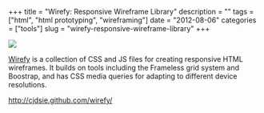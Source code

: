 +++
title = "Wirefy: Responsive Wireframe Library"
description = ""
tags = ["html", "html prototyping", "wireframing"]
date = "2012-08-06"
categories = ["tools"]
slug = "wirefy-responsive-wireframe-library"
+++


<div class="tool-screenshot mb1"><a href="http://cjdsie.github.com/wirefy/"><img id="bluga-thumbnail-2776" class="bluga-thumbnail custom" src="/media/bluga/
wt5230a9c13e1b7_custom_0.jpg"/></a></div><p><a href="http://cjdsie.github.com/wirefy/">Wirefy</a> is a collection of CSS and JS files for creating responsive HTML wireframes. It builds on tools including the Frameless grid system and Boostrap, and has CSS media queries for adapting to different device resolutions.</p>

  
<p><a href="http://cjdsie.github.com/wirefy/">http://cjdsie.github.com/wirefy/</a></p>
      
